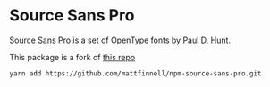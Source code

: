 # Source Sans Pro

[Source Sans Pro](https://github.com/adobe-fonts/source-sans-pro/)
is a set of OpenType fonts by
[Paul D. Hunt](mailto:opensourcefonts@adobe.com).

This package is a fork of [this repo](https://github.com/flosse/npm-source-sans-pro)

 ```
yarn add https://github.com/mattfinnell/npm-source-sans-pro.git 
```
